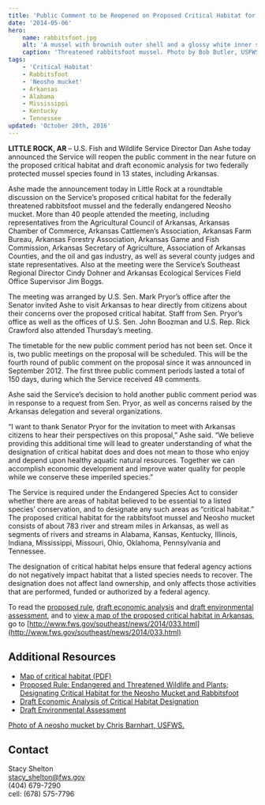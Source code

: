 ```yaml
---
title: 'Public Comment to be Reopened on Proposed Critical Habitat for Two Federally Protected Mussel Species'
date: '2014-05-06'
hero:
    name: rabbitsfoot.jpg
    alt: 'A mussel with brownish outer shell and a glossy white inner shell that resembles a baked potato.'
    caption: 'Threatened rabbitsfoot mussel. Photo by Bob Butler, USFWS.'
tags:
    - 'Critical Habitat'
    - Rabbitsfoot
    - 'Neosho mucket'
    - Arkansas
    - Alabama
    - Mississippi
    - Kentucky
    - Tennessee
updated: 'October 20th, 2016'
---
```


**LITTLE ROCK, AR** – U.S. Fish and Wildlife Service Director Dan Ashe today announced the Service will reopen the public comment in the near future on the proposed critical habitat and draft economic analysis for two federally protected mussel species found in 13 states, including Arkansas.

Ashe made the announcement today in Little Rock at a roundtable discussion on the Service’s proposed critical habitat for the federally threatened rabbitsfoot mussel and the federally endangered Neosho mucket. More than 40 people attended the meeting, including representatives from the Agricultural Council of Arkansas, Arkansas Chamber of Commerce, Arkansas Cattlemen’s Association, Arkansas Farm Bureau, Arkansas Forestry Association, Arkansas Game and Fish Commission, Arkansas Secretary of Agriculture, Association of Arkansas Counties, and the oil and gas industry, as well as several county judges and state representatives. Also at the meeting were the Service’s Southeast Regional Director Cindy Dohner and Arkansas Ecological Services Field Office Supervisor Jim Boggs.

The meeting was arranged by U.S. Sen. Mark Pryor’s office after the Senator invited Ashe to visit Arkansas to hear directly from citizens about their concerns over the proposed critical habitat. Staff from Sen. Pryor’s office as well as the offices of U.S. Sen. John Boozman and U.S. Rep. Rick Crawford also attended Thursday’s meeting.

The timetable for the new public comment period has not been set. Once it is, two public meetings on the proposal will be scheduled. This will be the fourth round of public comment on the proposal since it was announced in September 2012\. The first three public comment periods lasted a total of 150 days, during which the Service received 49 comments.

Ashe said the Service’s decision to hold another public comment period was in response to a request from Sen. Pryor, as well as concerns raised by the Arkansas delegation and several organizations.

“I want to thank Senator Pryor for the invitation to meet with Arkansas citizens to hear their perspectives on this proposal,” Ashe said. “We believe providing this additional time will lead to greater understanding of what the designation of critical habitat does and does not mean to those who enjoy and depend upon healthy aquatic natural resources. Together we can accomplish economic development and improve water quality for people while we conserve these imperiled species.”

The Service is required under the Endangered Species Act to consider whether there are areas of habitat believed to be essential to a listed species’ conservation, and to designate any such areas as “critical habitat.” The proposed critical habitat for the rabbitsfoot mussel and Neosho mucket consists of about 783 river and stream miles in Arkansas, as well as segments of rivers and streams in Alabama, Kansas, Kentucky, Illinois, Indiana, Mississippi, Missouri, Ohio, Oklahoma, Pennsylvania and Tennessee.

The designation of critical habitat helps ensure that federal agency actions do not negatively impact habitat that a listed species needs to recover. The designation does not affect land ownership, and only affects those activities that are performed, funded or authorized by a federal agency.

To read the [proposed rule](https://www.federalregister.gov/articles/2013/08/27/2013-20671/endangered-and-threatened-wildlife-and-plants-designating-critical-habitat-for-the-neosho-mucket-and), [draft economic analysis](http://www.regulations.gov/#!documentDetail;D=FWS-R4-ES-2013-0007-0004) and [draft environmental assessment](http://www.regulations.gov/#!documentDetail;D=FWS-R4-ES-2013-0007-0003), and to [view a map of the proposed critical habitat in Arkansas](http://www.fws.gov/southeast/news/2014/Neosho_Rabbitsfoot_CHmap.pdf), go to [http://www.fws.gov/southeast/news/2014/033.html](http://www.fws.gov/southeast/news/2014/033.html)

## Additional Resources

- [Map of critical habitat (PDF)](http://www.fws.gov/southeast/news/2014/Neosho_Rabbitsfoot_CHmap.pdf)
- [Proposed Rule: Endangered and Threatened Wildlife and Plants; Designating Critical Habitat for the Neosho Mucket and Rabbitsfoot](https://www.federalregister.gov/articles/2013/08/27/2013-20671/endangered-and-threatened-wildlife-and-plants-designating-critical-habitat-for-the-neosho-mucket-and)
- [Draft Economic Analysis of Critical Habitat Designation](http://www.regulations.gov/#!documentDetail;D=FWS-R4-ES-2013-0007-0004)
- [Draft Environmental Assessment](http://www.regulations.gov/#!documentDetail;D=FWS-R4-ES-2013-0007-0003)

[Photo of A neosho mucket by Chris Barnhart, USFWS.](http://www.fws.gov/southeast/news/images/NeoshoMucketByChrisBarnhart.jpg)

## Contact

Stacy Shelton  
[stacy_shelton@fws.gov](mailto:stacy_shelton@fws.gov)  
(404) 679-7290  
cell: (678) 575-7796
